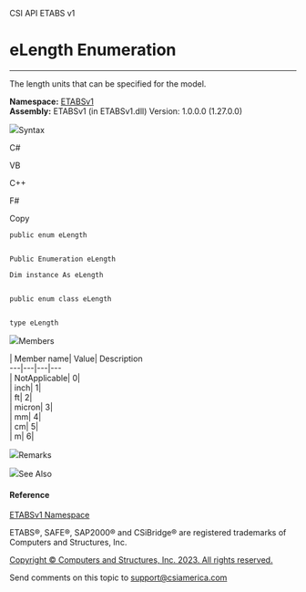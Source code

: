 ﻿

CSI API ETABS v1

# eLength Enumeration  
  
---  
  
The length units that can be specified for the model.

**Namespace:** [ETABSv1](2780f1b8-2033-5289-2298-1cdb2a7508d9.htm)  
**Assembly:** ETABSv1 (in ETABSv1.dll) Version: 1.0.0.0 (1.27.0.0)

![](../icons/SectionExpanded.png)Syntax

C#

VB

C++

F#

Copy

    
    
    public enum eLength
    
    
    Public Enumeration eLength
    
    Dim instance As eLength
    
    
    public enum class eLength
    
    
    type eLength

![](../icons/SectionExpanded.png)Members

| Member name| Value| Description  
---|---|---|---  
| NotApplicable| 0|  
| inch| 1|  
| ft| 2|  
| micron| 3|  
| mm| 4|  
| cm| 5|  
| m| 6|  
  
![](../icons/SectionExpanded.png)Remarks

![](../icons/SectionExpanded.png)See Also

#### Reference

[ETABSv1 Namespace](2780f1b8-2033-5289-2298-1cdb2a7508d9.htm)

ETABS®, SAFE®, SAP2000® and CSiBridge® are registered trademarks of Computers
and Structures, Inc.  

[Copyright © Computers and Structures, Inc. 2023. All rights
reserved.](http://www.csiamerica.com)

Send comments on this topic to
[support@csiamerica.com](mailto:support%40csiamerica.com?Subject=CSI%20API%20ETABS%20v1)

